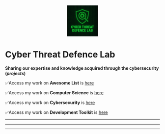 <p align="center"><a href="https://cyberthreatdefence.com/">
  <img width="20%" src="./assets/ctdl5.png" alt="Cyber Threat Defence Lab">
</a></p>

# Cyber Threat Defence Lab

**Sharing our expertise and knowledge acquired through the cybersecurity (_projects_)**


✅Access my work on **Awesome List** is [here](https://cyberthreatdefence.com/my_awesome_lists)

✅Access my work on **Computer Science** is [here](https://cyberthreatdefence.com/computer_science)

✅Access my work on **Cybersecurity** is [here](https://cyberthreatdefence.com/cybersecurity)

✅Access my work on **Development Toolkit** is [here](https://cyberthreatdefence.com/development_toolkit)

---
---
---
